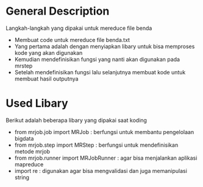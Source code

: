 # General Description
Langkah-langkah yang dipakai untuk mereduce file benda
* Membuat code untuk mereduce file benda.txt
* Yang pertama adalah dengan menyiapkan libary untuk bisa memproses kode yang akan digunakan
* Kemudian mendefinisikan fungsi yang nanti akan digunakan pada mrstep
* Setelah mendefinisikan fungsi lalu selanjutnya membuat kode untuk membuat hasil outputnya

# Used Libary
Berikut adalah beberapa libary yang dipakai saat koding
* from mrjob.job import MRJob : berfungsi untuk membantu pengelolaan bigdata 
* from mrjob.step import MRStep : berfungsi untuk mendefinisikan metode mrjob
* from mrjob.runner import MRJobRunner : agar bisa menjalankan aplikasi mapreduce
* import re : digunakan agar bisa mengvalidasi dan juga memanipulasi string
 
 
 